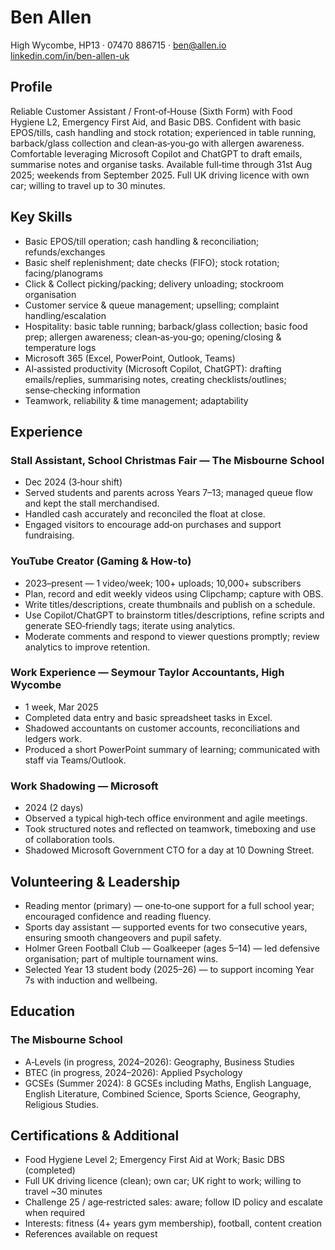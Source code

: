# Ben Allen

High Wycombe, HP13 · 07470 886715 · ben@allen.io  
[linkedin.com/in/ben-allen-uk](https://www.linkedin.com/in/ben-allen-uk)

## Profile

Reliable Customer Assistant / Front‑of‑House (Sixth Form) with Food Hygiene L2, Emergency First Aid, and Basic DBS. Confident with basic EPOS/tills, cash handling and stock rotation; experienced in table running, barback/glass collection and clean‑as‑you‑go with allergen awareness. Comfortable leveraging Microsoft Copilot and ChatGPT to draft emails, summarise notes and organise tasks. Available full‑time through 31st Aug 2025; weekends from September 2025. Full UK driving licence with own car; willing to travel up to 30 minutes.

## Key Skills

- Basic EPOS/till operation; cash handling & reconciliation; refunds/exchanges
- Basic shelf replenishment; date checks (FIFO); stock rotation; facing/planograms
- Click & Collect picking/packing; delivery unloading; stockroom organisation
- Customer service & queue management; upselling; complaint handling/escalation
- Hospitality: basic table running; barback/glass collection; basic food prep; allergen awareness; clean‑as‑you‑go; opening/closing & temperature logs
- Microsoft 365 (Excel, PowerPoint, Outlook, Teams)
- AI‑assisted productivity (Microsoft Copilot, ChatGPT): drafting emails/replies, summarising notes, creating checklists/outlines; sense‑checking information
- Teamwork, reliability & time management; adaptability

## Experience

### Stall Assistant, School Christmas Fair — The Misbourne School

- Dec 2024 (3‑hour shift)
- Served students and parents across Years 7–13; managed queue flow and kept the stall merchandised.
- Handled cash accurately and reconciled the float at close.
- Engaged visitors to encourage add‑on purchases and support fundraising.

### YouTube Creator (Gaming & How‑to)

- 2023–present — 1 video/week; 100+ uploads; 10,000+ subscribers
- Plan, record and edit weekly videos using Clipchamp; capture with OBS.
- Write titles/descriptions, create thumbnails and publish on a schedule.
- Use Copilot/ChatGPT to brainstorm titles/descriptions, refine scripts and generate SEO‑friendly tags; iterate using analytics.
- Moderate comments and respond to viewer questions promptly; review analytics to improve retention.

### Work Experience — Seymour Taylor Accountants, High Wycombe

- 1 week, Mar 2025
- Completed data entry and basic spreadsheet tasks in Excel.
- Shadowed accountants on customer accounts, reconciliations and ledgers work.
- Produced a short PowerPoint summary of learning; communicated with staff via Teams/Outlook.

### Work Shadowing — Microsoft

- 2024 (2 days)
- Observed a typical high‑tech office environment and agile meetings.
- Took structured notes and reflected on teamwork, timeboxing and use of collaboration tools.
- Shadowed Microsoft Government CTO for a day at 10 Downing Street.

## Volunteering & Leadership

- Reading mentor (primary) — one‑to‑one support for a full school year; encouraged confidence and reading fluency.
- Sports day assistant — supported events for two consecutive years, ensuring smooth changeovers and pupil safety.
- Holmer Green Football Club — Goalkeeper (ages 5–14) — led defensive organisation; part of multiple tournament wins.
- Selected Year 13 student body (2025–26) — to support incoming Year 7s with induction and wellbeing.

## Education

### The Misbourne School

- A‑Levels (in progress, 2024–2026): Geography, Business Studies
- BTEC (in progress, 2024–2026): Applied Psychology
- GCSEs (Summer 2024): 8 GCSEs including Maths, English Language, English Literature, Combined Science, Sports Science, Geography, Religious Studies.

## Certifications & Additional

- Food Hygiene Level 2; Emergency First Aid at Work; Basic DBS (completed)
- Full UK driving licence (clean); own car; UK right to work; willing to travel ~30 minutes
- Challenge 25 / age‑restricted sales: aware; follow ID policy and escalate when required
- Interests: fitness (4+ years gym membership), football, content creation
- References available on request

